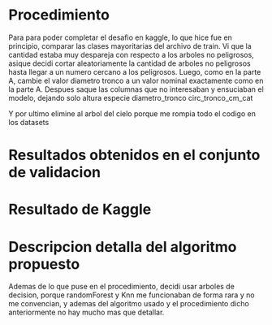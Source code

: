 # Procedimiento
Para para poder completar el desafio en kaggle, lo que hice fue en principio, comparar las clases mayoritarias del archivo de train.
Vi que la cantidad estaba muy despareja con respecto a los arboles no peligrosos, asique decidi cortar aleatoriamente la cantidad de arboles no peligrosos hasta llegar a un numero cercano a los peligrosos.
Luego, como en la parte A, cambie el valor diametro tronco a un valor nominal exactamente como en la parte A.
Despues saque las columnas que no interesaban y ensuciaban el modelo, dejando solo 
    altura
    especie
    diametro_tronco
    circ_tronco_cm_cat

Y por ultimo elimine al arbol del cielo porque me rompia todo el codigo en los datasets


# Resultados obtenidos en el conjunto de validacion

# Resultado de Kaggle

# Descripcion detalla del algoritmo propuesto
Ademas de lo que puse en el procedimiento, decidi usar arboles de decision, porque randomForest y Knn me funcionaban de forma rara y no me convencian, y ademas del algoritmo usado y el procedimiento dicho anteriormente no hay mucho mas que detallar.